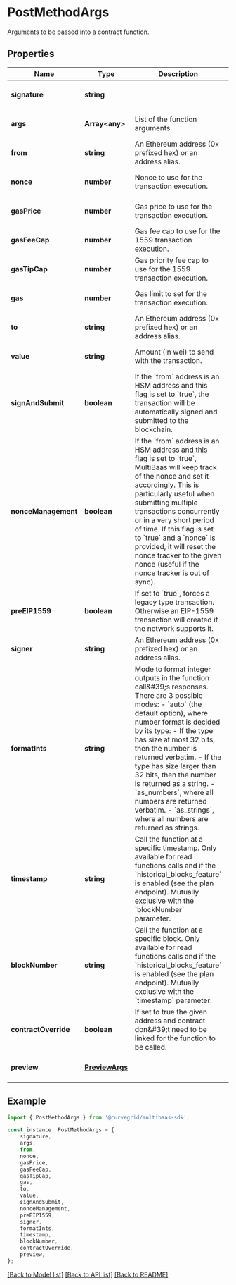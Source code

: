 # PostMethodArgs

Arguments to be passed into a contract function.

## Properties

Name | Type | Description | Notes
------------ | ------------- | ------------- | -------------
**signature** | **string** |  | [optional] [default to undefined]
**args** | **Array&lt;any&gt;** | List of the function arguments. | [optional] [default to undefined]
**from** | **string** | An Ethereum address (0x prefixed hex) or an address alias. | [optional] [default to undefined]
**nonce** | **number** | Nonce to use for the transaction execution. | [optional] [default to undefined]
**gasPrice** | **number** | Gas price to use for the transaction execution. | [optional] [default to undefined]
**gasFeeCap** | **number** | Gas fee cap to use for the 1559 transaction execution. | [optional] [default to undefined]
**gasTipCap** | **number** | Gas priority fee cap to use for the 1559 transaction execution. | [optional] [default to undefined]
**gas** | **number** | Gas limit to set for the transaction execution. | [optional] [default to undefined]
**to** | **string** | An Ethereum address (0x prefixed hex) or an address alias. | [optional] [default to undefined]
**value** | **string** | Amount (in wei) to send with the transaction. | [optional] [default to undefined]
**signAndSubmit** | **boolean** | If the &#x60;from&#x60; address is an HSM address and this flag is set to &#x60;true&#x60;, the transaction will be automatically signed and submitted to the blockchain. | [optional] [default to false]
**nonceManagement** | **boolean** | If the &#x60;from&#x60; address is an HSM address and this flag is set to &#x60;true&#x60;, MultiBaas will keep track of the nonce and set it accordingly. This is particularly useful when submitting multiple transactions concurrently or in a very short period of time. If this flag is set to &#x60;true&#x60; and a &#x60;nonce&#x60; is provided, it will reset the nonce tracker to the given nonce (useful if the nonce tracker is out of sync). | [optional] [default to false]
**preEIP1559** | **boolean** | If set to &#x60;true&#x60;, forces a legacy type transaction. Otherwise an EIP-1559 transaction will created if the network supports it. | [optional] [default to false]
**signer** | **string** | An Ethereum address (0x prefixed hex) or an address alias. | [optional] [default to undefined]
**formatInts** | **string** | Mode to format integer outputs in the function call\&#39;s responses. There are 3 possible modes:   - &#x60;auto&#x60; (the default option), where number format is decided by its type:     - If the type has size at most 32 bits, then the number is returned verbatim.     - If the type has size larger than 32 bits, then the number is returned as a string.   - &#x60;as_numbers&#x60;, where all numbers are returned verbatim.   - &#x60;as_strings&#x60;, where all numbers are returned as strings.  | [optional] [default to 'auto']
**timestamp** | **string** | Call the function at a specific timestamp. Only available for read functions calls and if the &#x60;historical_blocks_feature&#x60; is enabled (see the plan endpoint). Mutually exclusive with the &#x60;blockNumber&#x60; parameter. | [optional] [default to undefined]
**blockNumber** | **string** | Call the function at a specific block. Only available for read functions calls and if the &#x60;historical_blocks_feature&#x60; is enabled (see the plan endpoint). Mutually exclusive with the &#x60;timestamp&#x60; parameter. | [optional] [default to undefined]
**contractOverride** | **boolean** | If set to true the given address and contract don\&#39;t need to be linked for the function to be called. | [optional] [default to undefined]
**preview** | [**PreviewArgs**](PreviewArgs.md) |  | [optional] [default to undefined]

## Example

```typescript
import { PostMethodArgs } from '@curvegrid/multibaas-sdk';

const instance: PostMethodArgs = {
    signature,
    args,
    from,
    nonce,
    gasPrice,
    gasFeeCap,
    gasTipCap,
    gas,
    to,
    value,
    signAndSubmit,
    nonceManagement,
    preEIP1559,
    signer,
    formatInts,
    timestamp,
    blockNumber,
    contractOverride,
    preview,
};
```

[[Back to Model list]](../README.md#documentation-for-models) [[Back to API list]](../README.md#documentation-for-api-endpoints) [[Back to README]](../README.md)

